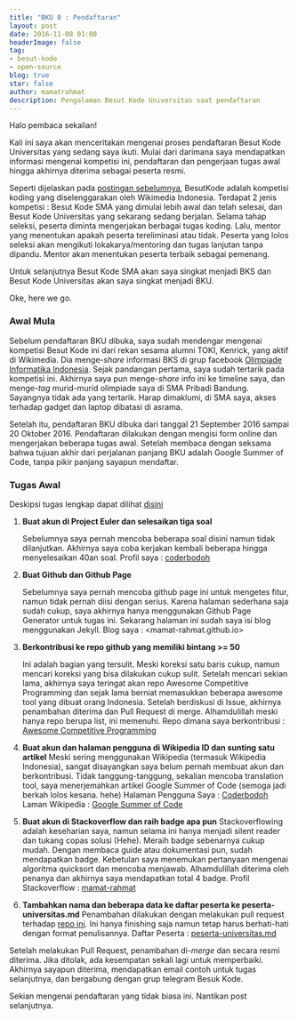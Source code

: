 ```yaml
---
title: "BKU 0 : Pendaftaran"
layout: post
date: 2016-11-08 01:00
headerImage: false
tag:
- besut-kode
- open-source
blog: true
star: false
author: mamatrahmat
description: Pengalaman Besut Kode Universitas saat pendaftaran
---
```



Halo pembaca sekalian!

Kali ini saya akan menceritakan mengenai proses pendaftaran Besut Kode Universitas yang sedang saya ikuti. Mulai dari darimana saya mendapatkan informasi mengenai kompetisi ini, pendaftaran dan pengerjaan tugas awal hingga akhirnya diterima sebagai peserta resmi.

Seperti dijelaskan pada [postingan sebelumnya](/besut-kode-universitas/), BesutKode adalah kompetisi koding yang diselenggarakan oleh Wikimedia Indonesia. Terdapat 2 jenis kompetisi : Besut Kode SMA yang dimulai lebih awal dan telah selesai, dan Besut Kode Universitas yang sekarang sedang berjalan. Selama tahap seleksi, peserta diminta mengerjakan berbagai tugas koding. Lalu, mentor yang menentukan apakah peserta tereliminasi atau tidak. Peserta yang lolos seleksi akan mengikuti lokakarya/mentoring dan tugas lanjutan tanpa dipandu. Mentor akan menentukan peserta terbaik sebagai pemenang.

Untuk selanjutnya Besut Kode SMA akan saya singkat menjadi BKS dan Besut Kode Universitas akan saya singkat menjadi BKU.

Oke, here we go.

### Awal Mula

Sebelum pendaftaran BKU dibuka, saya sudah mendengar mengenai kompetisi Besut Kode ini dari rekan sesama alumni TOKI, Kenrick, yang aktif di Wikimedia. Dia menge-*share* informasi BKS di grup facebook [Olimpiade Informatika Indonesia](https://web.facebook.com/groups/olimpinfo/10155161453315961). Sejak pandangan pertama, saya sudah tertarik pada kompetisi ini. Akhirnya saya pun menge-*share* info ini ke timeline saya, dan menge-*tag* murid-murid olimpiade saya di SMA Pribadi Bandung. Sayangnya tidak ada yang tertarik. Harap dimaklumi, di SMA saya, akses terhadap gadget dan laptop dibatasi di asrama.

Setelah itu, pendaftaran BKU dibuka dari tanggal 21 September 2016 sampai 20 Oktober 2016. Pendaftaran dilakukan dengan mengisi form online dan mengerjakan beberapa tugas awal. Setelah membaca dengan seksama bahwa tujuan akhir dari perjalanan panjang BKU adalah Google Summer of Code, tanpa pikir panjang sayapun mendaftar.

### Tugas Awal

Deskipsi tugas lengkap dapat dilihat [disini](http://wikimedia-id.github.io/besutkode/university-modules-id.html)

1. **Buat akun di Project Euler dan selesaikan tiga soal**

   Sebelumnya saya pernah mencoba beberapa soal disini namun tidak dilanjutkan. Akhirnya saya coba kerjakan kembali beberapa hingga menyelesaikan 40an soal. 
   Profil saya : [coderbodoh](https://projecteuler.net/profile/coderbodoh.png)

2. **Buat Github dan Github Page**

   Sebelumnya saya pernah mencoba github page ini untuk mengetes fitur, namun tidak pernah diisi dengan serius. Karena halaman sederhana saja sudah cukup, saya akhirnya hanya menggunakan Github Page Generator untuk tugas ini. Sekarang halaman ini sudah saya isi blog menggunakan Jekyll.
   Blog saya : <mamat-rahmat.github.io>

3. **Berkontribusi ke repo github yang memiliki bintang >= 50**

   Ini adalah bagian yang tersulit. Meski koreksi satu baris cukup, namun mencari koreksi yang bisa dilakukan cukup sulit. Setelah mencari sekian lama, akhirnya saya teringat akan repo Awesome Competitive Programming dan sejak lama berniat memasukkan beberapa awesome tool yang dibuat orang Indonesia. Setelah berdiskusi di Issue, akhirnya penambahan diterima dan Pull Request di merge. Alhamdulillah meski hanya repo berupa list, ini memenuhi.
   Repo dimana saya berkontribusi : [Awesome Competitive Programming](https://github.com/lnishan/awesome-competitive-programming)

4. **Buat akun dan halaman pengguna di Wikipedia ID dan sunting satu artikel**
   Meski sering menggunakan Wikipedia (termasuk Wikipedia Indonesia), sangat disayangkan saya belum pernah membuat akun dan berkontribusi. Tidak tanggung-tanggung, sekalian mencoba translation tool, saya menerjemahkan artikel Google Summer of Code (semoga jadi berkah lolos kesana. hehe)
   Halaman Pengguna Saya : [Coderbodoh](https://id.wikipedia.org/wiki/User:Coderbodoh)
   Laman Wikipedia : [Google Summer of Code](https://id.wikipedia.org/wiki/Google_Summer_of_Code)

5. **Buat akun di Stackoverflow dan raih badge apa pun**
   Stackoverflowing adalah keseharian saya, namun selama ini hanya menjadi silent reader dan tukang copas solusi (Hehe). Meraih badge sebenarnya cukup mudah. Dengan membaca guide atau dokumentasi pun, sudah mendapatkan badge. Kebetulan saya menemukan pertanyaan mengenai algoritma quicksort dan mencoba menjawab. Alhamdulillah diterima oleh penanya dan akhirnya saya mendapatkan total 4 badge.
   Profil Stackoverflow : [mamat-rahmat](http://stackoverflow.com/users/5411297/mamat-rahmat)

6. **Tambahkan nama dan beberapa data ke daftar peserta ke peserta-universitas.md**
   Penambahan dilakukan dengan melakukan pull request terhadap [repo ini](https://github.com/BesutKode/BesutKode.github.io). Ini hanya finishing saja namun tetap harus berhati-hati dengan format penulisannya.
   Daftar Peserta : [peserta-universitas.md](https://besutkode.github.io/peserta-universitas.html)

Setelah melakukan Pull Request, penambahan di-*merge* dan secara resmi diterima. Jika ditolak, ada kesempatan sekali lagi untuk memperbaiki.
Akhirnya sayapun diterima, mendapatkan email contoh untuk tugas selanjutnya, dan bergabung dengan grup telegram Besuk Kode.

Sekian mengenai pendaftaran yang tidak biasa ini. Nantikan post selanjutnya.